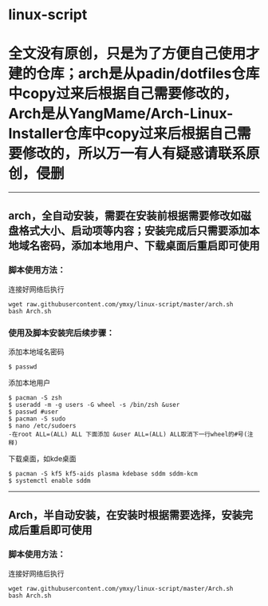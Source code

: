 # linux-script

# 全文没有原创，只是为了方便自己使用才建的仓库；arch是从padin/dotfiles仓库中copy过来后根据自己需要修改的，Arch是从YangMame/Arch-Linux-Installer仓库中copy过来后根据自己需要修改的，所以万一有人有疑惑请联系原创，侵删
---

## arch，全自动安装，需要在安装前根据需要修改如磁盘格式大小、启动项等内容；安装完成后只需要添加本地域名密码，添加本地用户、下载桌面后重启即可使用
###  脚本使用方法：
连接好网络后执行
```
wget raw.githubusercontent.com/ymxy/linux-script/master/arch.sh
bash Arch.sh
```
### 使用及脚本安装完后续步骤：
添加本地域名密码
```
$ passwd
```
添加本地用户
```
$ pacman -S zsh
$ useradd -m -g users -G wheel -s /bin/zsh &user
$ passwd #user
$ pacman -S sudo
$ nano /etc/sudoers
-在root ALL=(ALL) ALL 下面添加 &user ALL=(ALL) ALL取消下一行wheel的#号(注释)
```
下载桌面，如kde桌面
```
$ pacman -S kf5 kf5-aids plasma kdebase sddm sddm-kcm 
$ systemctl enable sddm
```

---

## Arch，半自动安装，在安装时根据需要选择，安装完成后重启即可使用
###  脚本使用方法：
连接好网络后执行
```
wget raw.githubusercontent.com/ymxy/linux-script/master/Arch.sh
bash Arch.sh
```



